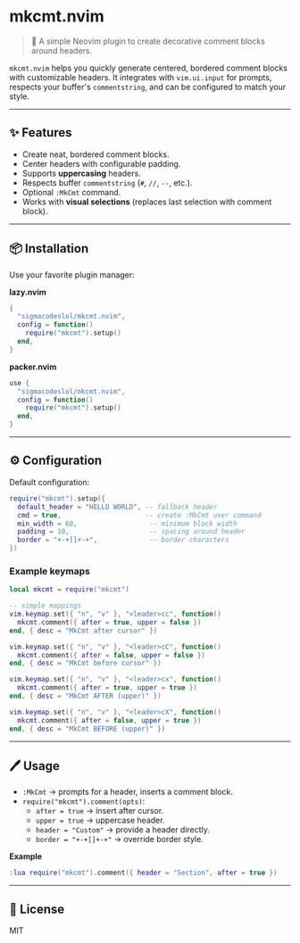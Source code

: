 # mkcmt.nvim

> 📝 A simple Neovim plugin to create decorative comment blocks around headers.

`mkcmt.nvim` helps you quickly generate centered, bordered comment blocks with customizable headers.
It integrates with `vim.ui.input` for prompts, respects your buffer's `commentstring`, and can be configured to match your style.

---

## ✨ Features

- Create neat, bordered comment blocks.
- Center headers with configurable padding.
- Supports **uppercasing** headers.
- Respects buffer `commentstring` (`#`, `//`, `--`, etc.).
- Optional `:MkCmt` command.
- Works with **visual selections** (replaces last selection with comment block).

---

## 📦 Installation

Use your favorite plugin manager:

**lazy.nvim**

```lua
{
  "sigmacodeslol/mkcmt.nvim",
  config = function()
    require("mkcmt").setup()
  end,
}
```

**packer.nvim**

```lua
use {
  "sigmacodeslol/mkcmt.nvim",
  config = function()
    require("mkcmt").setup()
  end,
}
```

---

## ⚙️ Configuration

Default configuration:

```lua
require("mkcmt").setup({
  default_header = "HELLO WORLD", -- fallback header
  cmd = true,                     -- create :MkCmt user command
  min_width = 60,                  -- minimum block width
  padding = 10,                    -- spacing around header
  border = "+-+[]+-+",             -- border characters
})
```

### Example keymaps

```lua
local mkcmt = require("mkcmt")

-- simple mappings
vim.keymap.set({ "n", "v" }, "<leader>cc", function()
  mkcmt.comment({ after = true, upper = false })
end, { desc = "MkCmt after cursor" })

vim.keymap.set({ "n", "v" }, "<leader>cC", function()
  mkcmt.comment({ after = false, upper = false })
end, { desc = "MkCmt before cursor" })

vim.keymap.set({ "n", "v" }, "<leader>cx", function()
  mkcmt.comment({ after = true, upper = true })
end, { desc = "MkCmt AFTER (upper)" })

vim.keymap.set({ "n", "v" }, "<leader>cX", function()
  mkcmt.comment({ after = false, upper = true })
end, { desc = "MkCmt BEFORE (upper)" })
```

---

## 🖊️ Usage

- `:MkCmt` → prompts for a header, inserts a comment block.
- `require("mkcmt").comment(opts)`:
  - `after = true` → insert after cursor.
  - `upper = true` → uppercase header.
  - `header = "Custom"` → provide a header directly.
  - `border = "+-+[]+-+"` → override border style.

**Example**

```lua
:lua require("mkcmt").comment({ header = "Section", after = true })
```

---

## 📜 License

MIT
